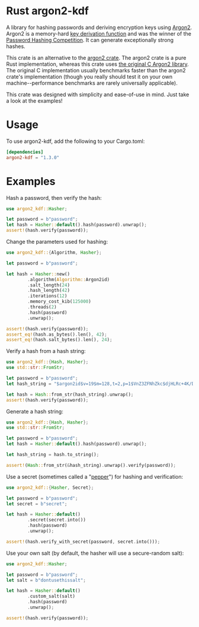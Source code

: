 # Rust argon2-kdf

A library for hashing passwords and deriving encryption keys using
[Argon2](https://en.wikipedia.org/wiki/Argon2). Argon2 is a memory-hard
[key derivation function](https://en.wikipedia.org/wiki/Key_derivation_function) and was
the winner of the [Password Hashing Competition](https://www.password-hashing.net). It can
generate exceptionally strong hashes.

This crate is an alternative to the
[argon2 crate](https://docs.rs/rust-argon2/latest/argon2/). The argon2 crate is a pure Rust
implementation, whereas this crate uses
[the original C Argon2 library](https://github.com/P-H-C/phc-winner-argon2). The original C
implementation usually benchmarks faster than the argon2 crate's implementation (though you
really should test it on your own machine--performance benchmarks are rarely universally
applicable).

This crate was designed with simplicity and ease-of-use in mind. Just take a look at the
examples!

# Usage

To use argon2-kdf, add the following to your Cargo.toml:

```toml
[dependencies]
argon2-kdf = "1.3.0"
```

# Examples

Hash a password, then verify the hash:

```rust
use argon2_kdf::Hasher;

let password = b"password";
let hash = Hasher::default().hash(password).unwrap();
assert!(hash.verify(password));
```

Change the parameters used for hashing:

```rust
use argon2_kdf::{Algorithm, Hasher};

let password = b"password";

let hash = Hasher::new()
        .algorithm(Algorithm::Argon2id)
        .salt_length(24)
        .hash_length(42)
        .iterations(12)
        .memory_cost_kib(125000)
        .threads(2)
        .hash(password)
        .unwrap();

assert!(hash.verify(password));
assert_eq!(hash.as_bytes().len(), 42);
assert_eq!(hash.salt_bytes().len(), 24);
```

Verify a hash from a hash string:

```rust
use argon2_kdf::{Hash, Hasher};
use std::str::FromStr;

let password = b"password";
let hash_string = "$argon2id$v=19$m=128,t=2,p=1$VnZ3ZFNhZkc$djHLRc+4K/DqQL0f8DMAQQ";

let hash = Hash::from_str(hash_string).unwrap();
assert!(hash.verify(password));
```

Generate a hash string:

```rust
use argon2_kdf::{Hash, Hasher};
use std::str::FromStr;

let password = b"password";
let hash = Hasher::default().hash(password).unwrap();

let hash_string = hash.to_string();

assert!(Hash::from_str(&hash_string).unwrap().verify(password));
```

Use a secret (sometimes called a
"[pepper](https://en.wikipedia.org/wiki/Pepper_(cryptography))") for hashing and
verification:

```rust
use argon2_kdf::{Hasher, Secret};

let password = b"password";
let secret = b"secret";

let hash = Hasher::default()
        .secret(secret.into())
        .hash(password)
        .unwrap();

assert!(hash.verify_with_secret(password, secret.into()));
```

Use your own salt (by default, the hasher will use a secure-random salt):

```rust
use argon2_kdf::Hasher;

let password = b"password";
let salt = b"dontusethissalt";

let hash = Hasher::default()
        .custom_salt(salt)
        .hash(password)
        .unwrap();

assert!(hash.verify(password));
```
